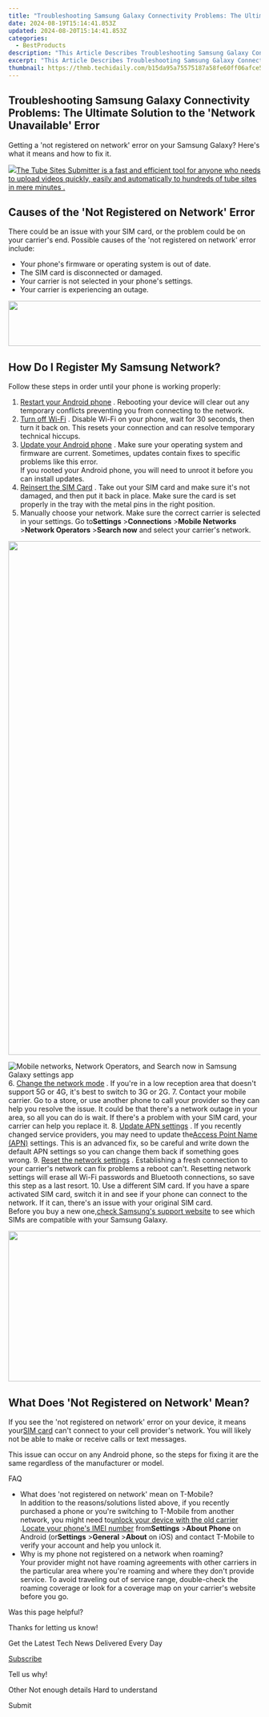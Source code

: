 ```yaml
---
title: "Troubleshooting Samsung Galaxy Connectivity Problems: The Ultimate Solution to the 'Network Unavailable' Error"
date: 2024-08-19T15:14:41.853Z
updated: 2024-08-20T15:14:41.853Z
categories:
  - BestProducts
description: "This Article Describes Troubleshooting Samsung Galaxy Connectivity Problems: The Ultimate Solution to the 'Network Unavailable' Error"
excerpt: "This Article Describes Troubleshooting Samsung Galaxy Connectivity Problems: The Ultimate Solution to the 'Network Unavailable' Error"
thumbnail: https://thmb.techidaily.com/b15da95a75575187a58fe60ff06afce56cf37bc750905abb4530851c744c2b18.jpg
---
```


## Troubleshooting Samsung Galaxy Connectivity Problems: The Ultimate Solution to the 'Network Unavailable' Error
 Getting a 'not registered on network' error on your Samsung Galaxy? Here's what it means and how to fix it.

<!-- affiliate ads begin -->
<a href="https://secure.2checkout.com/order/checkout.php?PRODS=4531356&QTY=1&AFFILIATE=108875&CART=1"><img src="https://secure.avangate.com/images/merchant/8fdd149fcaa7058caccc9c4ad5b0d89a/products/tss-box.JPG" border="0">The Tube Sites Submitter is a fast and efficient tool for anyone who needs to upload videos quickly, easily and automatically to hundreds of tube sites in mere minutes . </a>
<!-- affiliate ads end -->
## Causes of the 'Not Registered on Network' Error

 There could be an issue with your SIM card, or the problem could be on your carrier's end. Possible causes of the 'not registered on network' error include:

* Your phone's firmware or operating system is out of date.
* The SIM card is disconnected or damaged.
* Your carrier is not selected in your phone's settings.
* Your carrier is experiencing an outage.

<!-- affiliate ads begin -->
<a href="https://arkmc.pxf.io/c/5597632/427477/5172" target="_top" id="427477"><img src="//a.impactradius-go.com/display-ad/5172-427477" border="0" alt="" width="728" height="90"/></a><img height="0" width="0" src="https://arkmc.pxf.io/i/5597632/427477/5172" style="position:absolute;visibility:hidden;" border="0" />
<!-- affiliate ads end -->
## How Do I Register My Samsung Network?

 Follow these steps in order until your phone is working properly:

1. [Restart your Android phone](https://www.lifewire.com/reboot-android-smartphone-or-tablet-4127180) . Rebooting your device will clear out any temporary conflicts preventing you from connecting to the network.
2. [Turn off Wi-Fi](https://www.lifewire.com/when-and-how-to-turn-off-wifi-818302) . Disable Wi-Fi on your phone, wait for 30 seconds, then turn it back on. This resets your connection and can resolve temporary technical hiccups.
3. [Update your Android phone](https://www.lifewire.com/update-your-android-os-121662) . Make sure your operating system and firmware are current. Sometimes, updates contain fixes to specific problems like this error.  
 If you rooted your Android phone, you will need to unroot it before you can install updates.
4. [Reinsert the SIM Card](https://www.lifewire.com/insert-sim-card-into-smartphone-4777486) . Take out your SIM card and make sure it's not damaged, and then put it back in place. Make sure the card is set properly in the tray with the metal pins in the right position.
5. Manually choose your network. Make sure the correct carrier is selected in your settings. Go to**Settings** \>**Connections** \>**Mobile Networks** \>**Network Operators** \>**Search now** and select your carrier's network.  
<!-- affiliate ads begin -->
<a href="https://ephamedtechinc.pxf.io/c/5597632/2097466/26400?prodsku=B700" target="_top" id="2097466"><img src="//a.impactradius-go.com/display-ad/26400-2097466" border="0" alt="" width="2048" height="1024"/></a><img height="0" width="0" src="https://imp.pxf.io/i/5597632/2097466/26400" style="position:absolute;visibility:hidden;" border="0" />
<!-- affiliate ads end -->
![Mobile networks, Network Operators, and Search now in Samsung Galaxy settings app](https://www.lifewire.com/thmb/kjgxz9a9Lev3sRUWKhiFHROrnqQ=/1500x0/filters:no_upscale():max_bytes(150000):strip_icc():format(webp)/001_fix-not-registered-on-network-error-samsung-galaxy-5188191-ddeafe71fea2439dafd8fec9063732d8.jpg)
6. [Change the network mode](https://www.lifewire.com/turn-off-5g-on-samsung-s20-5188203) . If you're in a low reception area that doesn't support 5G or 4G, it's best to switch to 3G or 2G.
7. Contact your mobile carrier. Go to a store, or use another phone to call your provider so they can help you resolve the issue. It could be that there's a network outage in your area, so all you can do is wait. If there's a problem with your SIM card, your carrier can help you replace it.
8. [Update APN settings](https://www.lifewire.com/how-to-change-apn-settings-on-your-mobile-device-2377931) . If you recently changed service providers, you may need to update the[Access Point Name (APN)](https://www.lifewire.com/what-is-apn-access-point-name-2377408) settings. This is an advanced fix, so be careful and write down the default APN settings so you can change them back if something goes wrong.
9. [Reset the network settings](https://help.republicwireless.com/hc/articles/115012387128-How-to-Reset-Network-Settings-on-Samsung-Galaxy-Phones-on-Android-7-0-or-Higher) . Establishing a fresh connection to your carrier's network can fix problems a reboot can't. Resetting network settings will erase all Wi-Fi passwords and Bluetooth connections, so save this step as a last resort.
10. Use a different SIM card. If you have a spare activated SIM card, switch it in and see if your phone can connect to the network. If it can, there's an issue with your original SIM card.  
 Before you buy a new one,[check Samsung's support website](https://shop-links.co/link/?exclusive=1&publisher_slug=itechdaily19598&url=https%3A%2F%2Fwww.samsung.com%2Fus%2Fsupport%2F) to see which SIMs are compatible with your Samsung Galaxy.

<!-- affiliate ads begin -->
<a href="https://aofit.pxf.io/c/5597632/1399701/16396" target="_top" id="1399701"><img src="//a.impactradius-go.com/display-ad/16396-1399701" border="0" alt="" width="960" height="300"/></a><img height="0" width="0" src="https://imp.pxf.io/i/5597632/1399701/16396" style="position:absolute;visibility:hidden;" border="0" />
<!-- affiliate ads end -->
## What Does 'Not Registered on Network' Mean?

 If you see the 'not registered on network' error on your device, it means your[SIM card](https://www.lifewire.com/what-are-sim-cards-577532) can't connect to your cell provider's network. You will likely not be able to make or receive calls or text messages.

 This issue can occur on any Android phone, so the steps for fixing it are the same regardless of the manufacturer or model.

 FAQ

* What does 'not registered on network' mean on T-Mobile?  
 In addition to the reasons/solutions listed above, if you recently purchased a phone or you're switching to T-Mobile from another network, you might need to[unlock your device with the old carrier](https://www.lifewire.com/how-to-use-unlocked-cell-phone-579611) .[Locate your phone's IMEI number](https://www.lifewire.com/how-to-find-your-phones-imei-or-meid-number-2377713) from**Settings** \>**About Phone** on Android (or**Settings** \>**General** \>**About** on iOS) and contact T-Mobile to verify your account and help you unlock it.
* Why is my phone not registered on a network when roaming?  
 Your provider might not have roaming agreements with other carriers in the particular area where you're roaming and where they don't provide service. To avoid traveling out of service range, double-check the roaming coverage or look for a coverage map on your carrier's website before you go.

Was this page helpful?

Thanks for letting us know!

 Get the Latest Tech News Delivered Every Day

[Subscribe](https://www.lifewire.com/#)

Tell us why!

 Other  Not enough details  Hard to understand

 Submit

<ins class="adsbygoogle"
     style="display:block"
     data-ad-format="autorelaxed"
     data-ad-client="ca-pub-7571918770474297"
     data-ad-slot="1223367746"></ins>



<ins class="adsbygoogle"
     style="display:block"
     data-ad-client="ca-pub-7571918770474297"
     data-ad-slot="8358498916"
     data-ad-format="auto"
     data-full-width-responsive="true"></ins>


